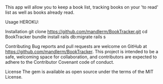 This app will allow you to keep a book list, tracking books on your 'to read' list as well as books already read.

Usage
HEROKU:


Installation
git clone https://github.com/mandlerm/BookTracker.git
cd BookTracker
bundle install
rails db:migrate
rails s

Contributing
Bug reports and pull requests are welcome on GitHub at https://github.com/mandlerm/BookTracker. This project is intended to be a safe, welcoming space for collaboration, and contributors are expected to adhere to the Contributor Covenant code of conduct.

License
The gem is available as open source under the terms of the MIT License.
